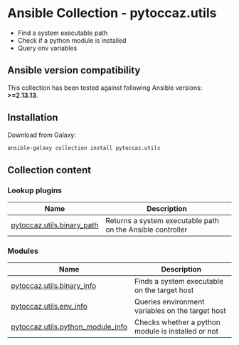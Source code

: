 # Ansible Collection - pytoccaz.utils

- Find a system executable path
- Check if a python module is installed
- Query env variables

<!--start requires_ansible-->
## Ansible version compatibility

This collection has been tested against following Ansible versions: **>=2.13.13**.

<!--end requires_ansible-->

## Installation

Download from Galaxy:

```bash
ansible-galaxy collection install pytoccaz.utils
```

## Collection content

<!--start collection content-->
### Lookup plugins
Name | Description
--- | ---
[pytoccaz.utils.binary_path](https://github.com/pytoccaz/ansible_utils/blob/main/docs/pytoccaz.utils.binary_path_lookup.rst)|Returns a system executable path on the Ansible controller

### Modules
Name | Description
--- | ---
[pytoccaz.utils.binary_info](https://github.com/pytoccaz/ansible_utils/blob/main/docs/pytoccaz.utils.binary_info_module.rst)|Finds a system executable on the target host
[pytoccaz.utils.env_info](https://github.com/pytoccaz/ansible_utils/blob/main/docs/pytoccaz.utils.env_info_module.rst)|Queries environment variables on the target host
[pytoccaz.utils.python_module_info](https://github.com/pytoccaz/ansible_utils/blob/main/docs/pytoccaz.utils.python_module_info_module.rst)|Checks whether a python module is installed or not

<!--end collection content-->
